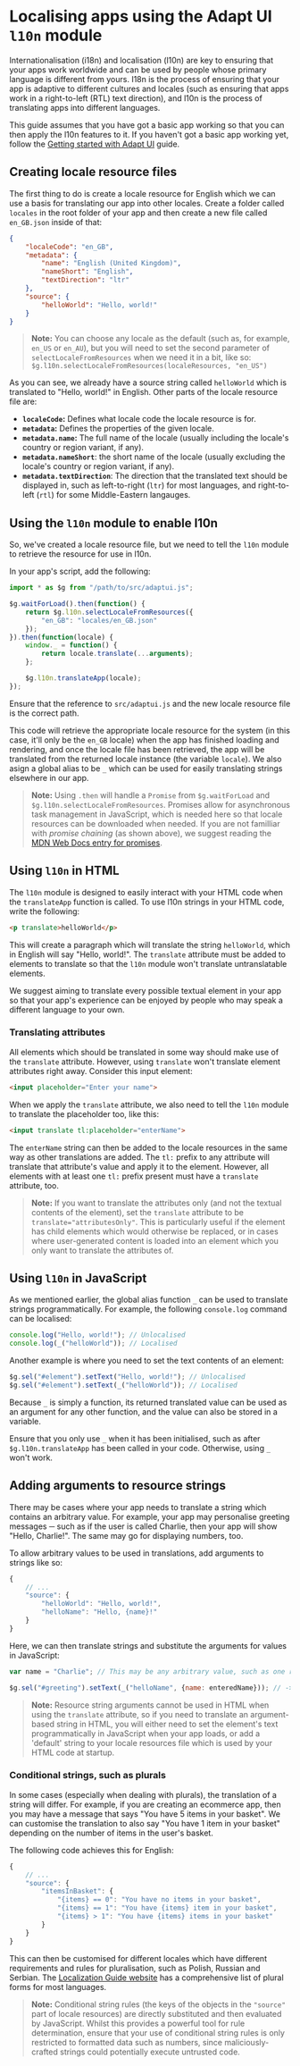 # Localising apps using the Adapt UI `l10n` module
Internationalisation (i18n) and localisation (l10n) are key to ensuring that your apps work worldwide and can be used by people whose primary language is different from yours. I18n is the process of ensuring that your app is adaptive to different cultures and locales (such as ensuring that apps work in a right-to-left (RTL) text direction), and l10n is the process of translating apps into different languages.

This guide assumes that you have got a basic app working so that you can then apply the l10n features to it. If you haven't got a basic app working yet, follow the [Getting started with Adapt UI](getting-started.md) guide.

## Creating locale resource files
The first thing to do is create a locale resource for English which we can use a basis for translating our app into other locales. Create a folder called `locales` in the root folder of your app and then create a new file called `en_GB.json` inside of that:

```json
{
    "localeCode": "en_GB",
    "metadata": {
        "name": "English (United Kingdom)",
        "nameShort": "English",
        "textDirection": "ltr"
    },
    "source": {
        "helloWorld": "Hello, world!"
    }
}
```

> **Note:** You can choose any locale as the default (such as, for example, `en_US` or `en_AU`), but you will need to set the second parameter of `selectLocaleFromResources` when we need it in a bit, like so: `$g.l10n.selectLocaleFromResources(localeResources, "en_US")`

As you can see, we already have a source string called `helloWorld` which is translated to "Hello, world!" in English. Other parts of the locale resource file are:

* **`localeCode`:** Defines what locale code the locale resource is for.
* **`metadata`:** Defines the properties of the given locale.
* **`metadata.name`:** The full name of the locale (usually including the locale's country or region variant, if any).
* **`metadata.nameShort`**: the short name of the locale (usually excluding the locale's country or region variant, if any).
* **`metadata.textDirection`**: The direction that the translated text should be displayed in, such as left-to-right (`ltr`) for most languages, and right-to-left (`rtl`) for some Middle-Eastern langauges.

## Using the `l10n` module to enable l10n
So, we've created a locale resource file, but we need to tell the `l10n` module to retrieve the resource for use in l10n.

In your app's script, add the following:

```javascript
import * as $g from "/path/to/src/adaptui.js";

$g.waitForLoad().then(function() {
    return $g.l10n.selectLocaleFromResources({
        "en_GB": "locales/en_GB.json"
    });
}).then(function(locale) {
    window._ = function() {
        return locale.translate(...arguments);
    };

    $g.l10n.translateApp(locale);
});
```

Ensure that the reference to `src/adaptui.js` and the new locale resource file is the correct path.

This code will retrieve the appropriate locale resource for the system (in this case, it'll only be the `en_GB` locale) when the app has finished loading and rendering, and once the locale file has been retrieved, the app will be translated from the returned locale instance (the variable `locale`). We also asign a global alias to be `_` which can be used for easily translating strings elsewhere in our app.

> **Note:** Using `.then` will handle a `Promise` from `$g.waitForLoad` and `$g.l10n.selectLocaleFromResources`. Promises allow for asynchronous task management in JavaScript, which is needed here so that locale resources can be downloaded when needed. If you are not familliar with _promise chaining_ (as shown above), we suggest reading the [MDN Web Docs entry for promises](https://developer.mozilla.org/en-US/docs/Web/JavaScript/Guide/Using_promises#chaining).

## Using `l10n` in HTML
The `l10n` module is designed to easily interact with your HTML code when the `translateApp` function is called. To use l10n strings in your HTML code, write the following:

```html
<p translate>helloWorld</p>
```

This will create a paragraph which will translate the string `helloWorld`, which in English will say "Hello, world!". The `translate` attribute must be added to elements to translate so that the `l10n` module won't translate untranslatable elements.

We suggest aiming to translate every possible textual element in your app so that your app's experience can be enjoyed by people who may speak a different language to your own.

### Translating attributes
All elements which should be translated in some way should make use of the `translate` attribute. However, using `translate` won't translate element attributes right away. Consider this input element:

```html
<input placeholder="Enter your name">
```

When we apply the `translate` attribute, we also need to tell the `l10n` module to translate the placeholder too, like this:

```html
<input translate tl:placeholder="enterName">
```

The `enterName` string can then be added to the locale resources in the same way as other translations are added. The `tl:` prefix to any attribute will translate that attribute's value and apply it to the element. However, all elements with at least one `tl:` prefix present must have a `translate` attribute, too.

> **Note:** If you want to translate the attributes only (and not the textual contents of the element), set the `translate` attribute to be `translate="attributesOnly"`. This is particularly useful if the element has child elements which would otherwise be replaced, or in cases where user-generated content is loaded into an element which you only want to translate the attributes of.

## Using `l10n` in JavaScript
As we mentioned earlier, the global alias function `_` can be used to translate strings programmatically. For example, the following `console.log` command can be localised:

```javascript
console.log("Hello, world!"); // Unlocalised
console.log(_("helloWorld")); // Localised
```

Another example is where you need to set the text contents of an element:

```javascript
$g.sel("#element").setText("Hello, world!"); // Unlocalised
$g.sel("#element").setText(_("helloWorld")); // Localised
```

Because `_` is simply a function, its returned translated value can be used as an argument for any other function, and the value can also be stored in a variable.

Ensure that you only use `_` when it has been initialised, such as after `$g.l10n.translateApp` has been called in your code. Otherwise, using `_` won't work.

## Adding arguments to resource strings
There may be cases where your app needs to translate a string which contains an arbitrary value. For example, your app may personalise greeting messages ─ such as if the user is called Charlie, then your app will show "Hello, Charlie!". The same may go for displaying numbers, too.

To allow arbitrary values to be used in translations, add arguments to strings like so:

```javascript
{
    // ...
    "source": {
        "helloWorld": "Hello, world!",
        "helloName": "Hello, {name}!"
    }
}
```

Here, we can then translate strings and substitute the arguments for values in JavaScript:

```javascript
var name = "Charlie"; // This may be any arbitrary value, such as one read from user input

$g.sel("#greeting").setText(_("helloName", {name: enteredName})); // -> "Hello, Charlie!"
```

> **Note:** Resource string arguments cannot be used in HTML when using the `translate` attribute, so if you need to translate an argument-based string in HTML, you will either need to set the element's text programmatically in JavaScript when your app loads, or add a 'default' string to your locale resources file which is used by your HTML code at startup.

### Conditional strings, such as plurals
In some cases (especially when dealing with plurals), the translation of a string will differ. For example, if you are creating an ecommerce app, then you may have a message that says "You have 5 items in your basket". We can customise the translation to also say "You have 1 item in your basket" depending on the number of items in the user's basket.

The following code achieves this for English:

```javascript
{
    // ...
    "source": {
        "itemsInBasket": {
            "{items} == 0": "You have no items in your basket",
            "{items} == 1": "You have {items} item in your basket",
            "{items} > 1": "You have {items} items in your basket"
        }
    }
}
```

This can then be customised for different locales which have different requirements and rules for pluralisation, such as Polish, Russian and Serbian. The [Localization Guide website](http://docs.translatehouse.org/projects/localization-guide/en/latest/l10n/pluralforms.html) has a comprehensive list of plural forms for most languages.

> **Note:** Conditional string rules (the keys of the objects in the `"source"` part of locale resources) are directly substituted and then evaluated by JavaScript. Whilst this provides a powerful tool for rule determination, ensure that your use of conditional string rules is only restricted to formatted data such as numbers, since maliciously-crafted strings could potentially execute untrusted code.